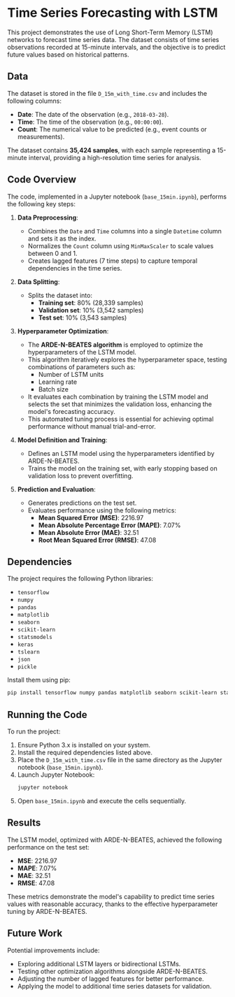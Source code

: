# Time Series Forecasting with LSTM

This project demonstrates the use of Long Short-Term Memory (LSTM) networks to forecast time series data. The dataset consists of time series observations recorded at 15-minute intervals, and the objective is to predict future values based on historical patterns.

## Data

The dataset is stored in the file `D_15m_with_time.csv` and includes the following columns:

- **Date**: The date of the observation (e.g., `2018-03-28`).
- **Time**: The time of the observation (e.g., `00:00:00`).
- **Count**: The numerical value to be predicted (e.g., event counts or measurements).

The dataset contains **35,424 samples**, with each sample representing a 15-minute interval, providing a high-resolution time series for analysis.

## Code Overview

The code, implemented in a Jupyter notebook (`base_15min.ipynb`), performs the following key steps:

1. **Data Preprocessing**:
   - Combines the `Date` and `Time` columns into a single `Datetime` column and sets it as the index.
   - Normalizes the `Count` column using `MinMaxScaler` to scale values between 0 and 1.
   - Creates lagged features (7 time steps) to capture temporal dependencies in the time series.

2. **Data Splitting**:
   - Splits the dataset into:
     - **Training set**: 80% (28,339 samples)
     - **Validation set**: 10% (3,542 samples)
     - **Test set**: 10% (3,543 samples)

3. **Hyperparameter Optimization**:
   - The **ARDE-N-BEATES algorithm** is employed to optimize the hyperparameters of the LSTM model.
   - This algorithm iteratively explores the hyperparameter space, testing combinations of parameters such as:
     - Number of LSTM units
     - Learning rate
     - Batch size
   - It evaluates each combination by training the LSTM model and selects the set that minimizes the validation loss, enhancing the model's forecasting accuracy.
   - This automated tuning process is essential for achieving optimal performance without manual trial-and-error.

4. **Model Definition and Training**:
   - Defines an LSTM model using the hyperparameters identified by ARDE-N-BEATES.
   - Trains the model on the training set, with early stopping based on validation loss to prevent overfitting.

5. **Prediction and Evaluation**:
   - Generates predictions on the test set.
   - Evaluates performance using the following metrics:
     - **Mean Squared Error (MSE)**: 2216.97
     - **Mean Absolute Percentage Error (MAPE)**: 7.07%
     - **Mean Absolute Error (MAE)**: 32.51
     - **Root Mean Squared Error (RMSE)**: 47.08

## Dependencies

The project requires the following Python libraries:

- `tensorflow`
- `numpy`
- `pandas`
- `matplotlib`
- `seaborn`
- `scikit-learn`
- `statsmodels`
- `keras`
- `tslearn`
- `json`
- `pickle`

Install them using pip:

```bash
pip install tensorflow numpy pandas matplotlib seaborn scikit-learn statsmodels keras tslearn
```

## Running the Code

To run the project:

1. Ensure Python 3.x is installed on your system.
2. Install the required dependencies listed above.
3. Place the `D_15m_with_time.csv` file in the same directory as the Jupyter notebook (`base_15min.ipynb`).
4. Launch Jupyter Notebook:
   ```bash
   jupyter notebook
   ```
5. Open `base_15min.ipynb` and execute the cells sequentially.

## Results

The LSTM model, optimized with ARDE-N-BEATES, achieved the following performance on the test set:
- **MSE**: 2216.97
- **MAPE**: 7.07%
- **MAE**: 32.51
- **RMSE**: 47.08

These metrics demonstrate the model's capability to predict time series values with reasonable accuracy, thanks to the effective hyperparameter tuning by ARDE-N-BEATES.

## Future Work

Potential improvements include:
- Exploring additional LSTM layers or bidirectional LSTMs.
- Testing other optimization algorithms alongside ARDE-N-BEATES.
- Adjusting the number of lagged features for better performance.
- Applying the model to additional time series datasets for validation.